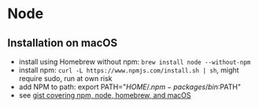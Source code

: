 # Node

## Installation on macOS

* install using Homebrew without npm: `brew install node --without-npm`
* install npm: `curl -L https://www.npmjs.com/install.sh | sh`, might require sudo, run at own risk
* add NPM to path: export PATH="$HOME/.npm-packages/bin:$PATH"
* see [gist covering npm, node, homebrew, and macOS](https://gist.github.com/DanHerbert/9520689)